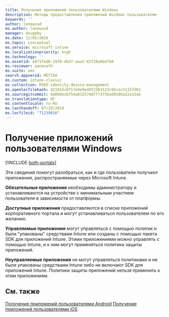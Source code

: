 ```yaml
---
title: Получение приложений пользователями Windows
description: Методы предоставления приложений Windows пользователям
keywords: ''
author: lenewsad
ms.author: lanewsad
manager: dougeby
ms.date: 12/05/2016
ms.topic: conceptual
ms.service: microsoft-intune
ms.localizationpriority: high
ms.technology: ''
ms.assetid: e471fed8-19f0-4b37-aaa2-65f28a6b4794
ms.reviewer: aanavath
ms.suite: ems
search.appverid: MET150
ms.custom: intune-classic
ms.collection: M365-identity-device-management
ms.openlocfilehash: 421815c6f17e4e9eddf23b3123c95cec51157d61
ms.sourcegitcommit: bd09decb754a832574d7f7375bad0186a22a15ab
ms.translationtype: HT
ms.contentlocale: ru-RU
ms.lasthandoff: 07/19/2019
ms.locfileid: "71239816"
---
```

# <a name="how-your-windows-users-get-their-apps"></a>Получение приложений пользователями Windows

[!INCLUDE [both-portals](./includes/note-for-both-portals.md)]

Эти сведения помогут разобраться, как и где пользователи получают приложения, распространяемые через Microsoft Intune.

**Обязательные приложения** необходимы администратору и устанавливаются на устройстве с минимальным участием пользователя в зависимости от платформы.

**Доступные приложения** предоставляются в списке приложений корпоративного портала и могут устанавливаться пользователем по его желанию.

**Управляемые приложения** могут управляться с помощью политик и были "упакованы" средствами Intune или созданы с помощью пакета SDK для приложений Intune. Этими приложениями можно управлять с помощью Intune, и к ним могут применяться политики защиты приложений.

**Неуправляемые приложения** не могут управляться политиками и не были упакованы средствами Intune либо не включают SDK для приложений Intune. Политики защиты приложений нельзя применить к этим приложениям.

## <a name="see-also"></a>См. также
[Получение приложений пользователями Android](end-user-apps-android.md)
[Получение приложений пользователями iOS](end-user-apps-android.md)
